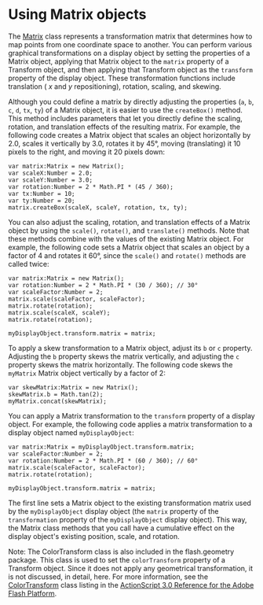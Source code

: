 # Using Matrix objects

The
[Matrix](https://help.adobe.com/en_US/FlashPlatform/reference/actionscript/3/flash/geom/Matrix.html)
class represents a transformation matrix that determines how to map points from
one coordinate space to another. You can perform various graphical
transformations on a display object by setting the properties of a Matrix
object, applying that Matrix object to the `matrix` property of a Transform
object, and then applying that Transform object as the `transform` property of
the display object. These transformation functions include translation ( _x_ and
_y_ repositioning), rotation, scaling, and skewing.

Although you could define a matrix by directly adjusting the properties (`a`,
`b`, `c`, `d`, `tx`, `ty`) of a Matrix object, it is easier to use the
`createBox()` method. This method includes parameters that let you directly
define the scaling, rotation, and translation effects of the resulting matrix.
For example, the following code creates a Matrix object that scales an object
horizontally by 2.0, scales it vertically by 3.0, rotates it by 45°, moving
(translating) it 10 pixels to the right, and moving it 20 pixels down:

    var matrix:Matrix = new Matrix();
    var scaleX:Number = 2.0;
    var scaleY:Number = 3.0;
    var rotation:Number = 2 * Math.PI * (45 / 360);
    var tx:Number = 10;
    var ty:Number = 20;
    matrix.createBox(scaleX, scaleY, rotation, tx, ty);

You can also adjust the scaling, rotation, and translation effects of a Matrix
object by using the `scale()`, `rotate()`, and `translate()` methods. Note that
these methods combine with the values of the existing Matrix object. For
example, the following code sets a Matrix object that scales an object by a
factor of 4 and rotates it 60°, since the `scale()` and `rotate()` methods are
called twice:

    var matrix:Matrix = new Matrix();
    var rotation:Number = 2 * Math.PI * (30 / 360); // 30°
    var scaleFactor:Number = 2;
    matrix.scale(scaleFactor, scaleFactor);
    matrix.rotate(rotation);
    matrix.scale(scaleX, scaleY);
    matrix.rotate(rotation);

    myDisplayObject.transform.matrix = matrix;

To apply a skew transformation to a Matrix object, adjust its `b` or `c`
property. Adjusting the `b` property skews the matrix vertically, and adjusting
the `c` property skews the matrix horizontally. The following code skews the
`myMatrix` Matrix object vertically by a factor of 2:

    var skewMatrix:Matrix = new Matrix();
    skewMatrix.b = Math.tan(2);
    myMatrix.concat(skewMatrix);

You can apply a Matrix transformation to the `transform` property of a display
object. For example, the following code applies a matrix transformation to a
display object named `myDisplayObject`:

    var matrix:Matrix = myDisplayObject.transform.matrix;
    var scaleFactor:Number = 2;
    var rotation:Number = 2 * Math.PI * (60 / 360); // 60°
    matrix.scale(scaleFactor, scaleFactor);
    matrix.rotate(rotation);

    myDisplayObject.transform.matrix = matrix;

The first line sets a Matrix object to the existing transformation matrix used
by the `myDisplayObject` display object (the `matrix` property of the
`transformation` property of the `myDisplayObject` display object). This way,
the Matrix class methods that you call have a cumulative effect on the display
object's existing position, scale, and rotation.

Note: The ColorTransform class is also included in the flash.geometry package.
This class is used to set the `colorTransform` property of a Transform object.
Since it does not apply any geometrical transformation, it is not discussed, in
detail, here. For more information, see the
[ColorTransform](https://help.adobe.com/en_US/FlashPlatform/reference/actionscript/3/flash/geom/ColorTransform.html)
class listing in the
[ActionScript 3.0 Reference for the Adobe Flash Platform](https://help.adobe.com/en_US/FlashPlatform/reference/actionscript/3/index.html).
